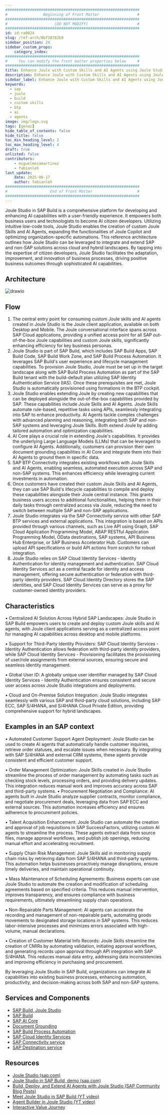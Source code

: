 ```yaml
---
############################################################
#                Beginning of Front Matter                 #
############################################################
#                     [DO NOT MODIFY]                      #
############################################################
id: id-ra0024
slug: /ref-arch/8bf28782b9
sidebar_position: 24
sidebar_custom_props:
    category_index:
############################################################
#     You can modify the front matter properties below     #
############################################################
title: Enhance Joule with Custom Skills and AI Agents using Joule Studio in SAP Build
description: Enhance Joule with Custom Skills and AI Agents using Joule Studio in SAP Build for Seamless Integration across SAP and Non-SAP Systems
sidebar_label: Enhance Joule with Custom Skills and AI Agents using Joule Studio in SAP Build
keywords: 
  - sap
  - joule
  - build
  - custom skills
  - btp
  - ai
  - agents
image: img/logo.svg
tags: [genai]
hide_table_of_contents: false
hide_title: false
toc_min_heading_level: 2
toc_max_heading_level: 4
draft: true
unlisted: false
contributors:
    - miguelmezamartinez
    - fabianleh
last_update:
    date: 2025-06-17
    author: fabianleh
############################################################
#                   End of Front Matter                    #
############################################################
---
```


Joule Studio in SAP Build is a comprehensive platform for developing and enhancing AI capabilities with a user-friendly experience. It empowers both business users and technologists to become AI citizen developers. Utilizing intuitive low-code tools, Joule Studio enables the creation of custom Joule Skills and AI Agents, expanding the functionalities of Joule Copilot and optimizing organization-specific automations.
This reference architecture outlines how Joule Studio can be leveraged to integrate and extend SAP and non-SAP solutions across cloud and hybrid landscapes. By tapping into the expertise of citizen developers, Joule Studio facilitates the adaptation, improvement, and innovation of business processes, driving positive business outcomes through sophisticated AI capabilities.


## Architecture

<!-- The drawio "image" should appear right after the Solution Diagram SVG image -->
<!-- Note: [PLACEHOLDER] Please update the drawio with your architecture's drawio  -->

![drawio](drawio/Joule-Studio-Reference-Architecture.drawio)

## Flow

1.	The central entry point for consuming custom Joule skills and AI agents created in Joule Studio is the Joule client application, available on both Desktop and Mobile. The Joule conversational interface spans across SAP Cloud applications, providing a unified access point for all SAP out-of-the-box Joule capabilities and custom Joule skills, significantly enhancing efficiency for key business personas.
2.	Joule Studio is part of SAP Build, which includes SAP Build Apps, SAP Build Code, SAP Build Work Zone, and SAP Build Process Automation. It leverages SAP Build's user experience and lifecycle management capabilities. To provision Joule Studio, Joule must be set up in the target landscape along with SAP Build Process Automation as part of the SAP Build tenant with the build-default plan utilizing SAP Identity Authentication Service (IAS). Once these prerequisites are met, Joule Studio is automatically provisioned using formations in the BTP cockpit.
3.	Joule Studio enables extending Joule by creating new capabilities that can be deployed alongside the out-of-the-box capabilities provided by SAP. These capabilities include Joule Skills and AI Agents. Joule Skills automate rule-based, repetitive tasks using APIs, seamlessly integrating into SAP to enhance productivity. AI Agents tackle complex challenges with advanced planning and reasoning, integrating both SAP and non-SAP systems and leveraging Joule Skills. Both extend Joule by adding tailored automation and optimization capabilities.
4.	AI Core plays a crucial role in extending Joule's capabilities. It provides the underlying Large Language Models (LLMs) that can be leveraged to configure AI Agents. Additionally, customers can provision their own document grounding capabilities in AI Core and integrate them into their AI Agents to ground them in specific data. 
5.	SAP BTP Connectivity integrates existing workflows with Joule Skills and AI Agents, enabling seamless, automated execution across SAP and non-SAP systems. This enhances efficiency while leveraging current investments in automation.
6.	Once customers have created their custom Joule Skills and AI Agents, they can use SAP Build's lifecycle capabilities to compile and deploy these capabilities alongside their Joule central instance. This grants business users access to additional functionalities, helping them in their daily tasks through centralized access via Joule, reducing the need to switch between multiple SAP and non-SAP applications.
7.	Joule Studio integrates via the SAP Connectivity service with other SAP BTP services and external applications. This integration is based on APIs provided through various channels, such as Live API using Graph, SAP Cloud Application Programming Model, ABAP RESTful Application Programming Model, OData destinations, SAP systems, API Business Hub Enterprise, or SAP Business Accelerator Hub. Customers can upload API specifications or build API actions from scratch for robust integration.
8.	Joule Studio relies on SAP Cloud Identity Services - Identity Authentication for identity management and authentication. SAP Cloud Identity Services act as a central facade for identity and access management, offering secure authentication or federation with third-party identity providers. SAP Cloud Identity Directory stores the SAP identities, and SAP Cloud Identity Services can serve as a proxy for customer-owned identity providers.



## Characteristics

•	Centralized AI Solution Across Hybrid SAP Landscapes: Joule Studio in SAP Build empowers users to create and deploy custom Joule skills and AI agents, with Joule client applications serving as a centralized access point for managing AI capabilities across desktop and mobile platforms.

•	Support for Third-Party Identity Providers: SAP Cloud Identity Services - Identity Authentication allows federation with third-party identity providers, while SAP Cloud Identity Services - Provisioning facilitates the provisioning of user/role assignments from external sources, ensuring secure and seamless identity management.

•	Global User ID: A globally unique user identifier managed by SAP Cloud Identity Services - Identity Authentication ensures consistent and secure user access across Joule Studio integrations and deployments.

•	Cloud and On-Premise Solution Integration: Joule Studio integrates seamlessly with various SAP and third-party cloud solutions, including SAP ECC, SAP S/4HANA, and S/4HANA Cloud Private Edition, providing comprehensive support for hybrid landscapes.


## Examples in an SAP context

•	Automated Customer Support Agent Deployment: Joule Studio can be used to create AI agents that automatically handle customer inquiries, retrieve order statuses, and escalate issues when necessary. By integrating with SAP S/4HANA and external CRM systems, these agents provide consistent and efficient customer support.

•	Order Management Optimization: Joule Skills created in Joule Studio streamline the process of order management by automating tasks such as checking stock levels, processing orders, and providing delivery updates. This integration reduces manual work and improves accuracy across SAP and third-party systems.
•	Procurement Negotiation and Compliance: AI agents built in Joule Studio analyze supplier contracts, monitor compliance, and negotiate procurement deals, leveraging data from SAP ECC and external sources. This automation increases efficiency and ensures adherence to procurement policies.

•	Talent Acquisition Enhancement: Joule Studio can automate the creation and approval of job requisitions in SAP SuccessFactors, utilizing custom AI agents to streamline the process. These agents extract data from source files, manage approval workflows, and publish job openings, reducing manual effort and accelerating recruitment.

•	Supply Chain Risk Management: Joule Skills aid in monitoring supply chain risks by retrieving data from SAP S/4HANA and third-party systems. This automation helps businesses proactively manage disruptions, ensure timely deliveries, and maintain operational continuity.

•	Mass Maintenance of Scheduling Agreements: Business experts can use Joule Studio to automate the creation and modification of scheduling agreements based on specified criteria. This reduces manual intervention, improves transparency, and ensures compliance with business requirements, ultimately streamlining supply chain operations.

•	Non-Repairable Parts Management: AI agents can accelerate the recording and management of non-repairable parts, automating goods movements to designated storage locations in SAP systems. This reduces labor-intensive processes and minimizes errors associated with high-volume, manual declarations.

•	Creation of Customer Material Info Records: Joule Skills streamline the creation of CMIRs by automating validation, initiating approval workflows, and generating records upon approval through API integration with SAP S/4HANA. This reduces manual data entry, addressing data inconsistencies and improving efficiency in purchasing and procurement.

By leveraging Joule Studio in SAP Build, organizations can integrate AI capabilities into existing business processes, enhancing automation, productivity, and decision-making across both SAP and non-SAP systems.


## Services and Components

- [SAP Build, Joule Studio](https://discovery-center.cloud.sap/ai-feature/e93aa292-e7f4-449d-9586-f1a8510d5ab6/)
- [SAP Build](https://discovery-center.cloud.sap/serviceCatalog/sap-build/?region=all)
- [SAP AI Core](https://discovery-center.cloud.sap/serviceCatalog/sap-ai-core/?region=all)
- [Document Grounding](https://discovery-center.cloud.sap/ai-feature/fedeca14-3e69-472c-a0ea-82396735c35f/)
- [SAP Build Process Automation](https://discovery-center.cloud.sap/serviceCatalog/sap-build-process-automation?region=all)
- [SAP Cloud Identity Services](https://discovery-center.cloud.sap/serviceCatalog/cloud-identity-services?region=all)
- [SAP Connectivity service](https://discovery-center.cloud.sap/serviceCatalog/connectivity-service?region=all)
- [SAP Destination service](https://discovery-center.cloud.sap/serviceCatalog/destination?region=all)


## Resources

- [Joule Studio (sap.com)](https://www.sap.com/products/artificial-intelligence/joule-studio.html)
- [Joule Studio in SAP Build, demo (sap.com)](https://www.sap.com/assetdetail/2024/10/1621dba3-d97e-0010-bca6-c68f7e60039b.html)
- [Build, Deploy, and Extend AI Agents with Joule Studio (SAP Community Blog Posts)](https://community.sap.com/t5/technology-blog-posts-by-sap/build-deploy-and-extend-ai-agents-with-joule-studio/ba-p/14105964)
- [Meet Joule Studio in SAP Build (YT video)](https://www.youtube.com/watch?v=JdwfjieiOFY)
- [Agent Builder in Joule Studio (YT video)](https://www.youtube.com/watch?v=C37FkIM83xw)
- [Interactive Value Journey](https://ivj-vx.cfapps.eu10.hana.ondemand.com/public/journey/2a840b1a-f1d9-4f42-9c75-8f377599de83/intro)
